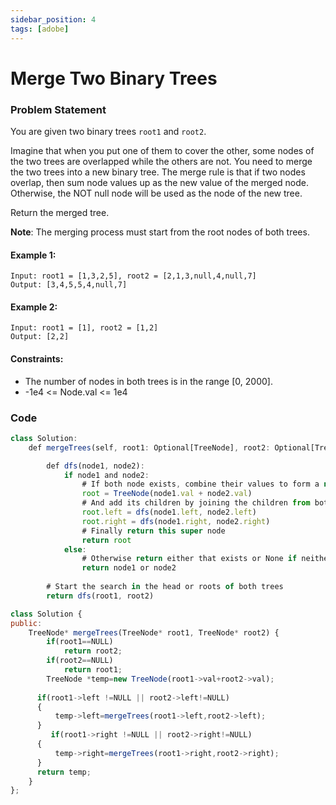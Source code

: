 ```yaml
---
sidebar_position: 4
tags: [adobe]
---
```


# Merge Two Binary Trees

### Problem Statement

You are given two binary trees `root1` and `root2`.

Imagine that when you put one of them to cover the other, some nodes of the two trees are overlapped while the others are not. You need to merge the two trees into a new binary tree. The merge rule is that if two nodes overlap, then sum node values up as the new value of the merged node. Otherwise, the NOT null node will be used as the node of the new tree.

Return the merged tree.

**Note**: The merging process must start from the root nodes of both trees.

#### Example 1:
```
Input: root1 = [1,3,2,5], root2 = [2,1,3,null,4,null,7]
Output: [3,4,5,5,4,null,7]
```

#### Example 2:
```
Input: root1 = [1], root2 = [1,2]
Output: [2,2]
```

#### Constraints:
- The number of nodes in both trees is in the range [0, 2000].
- -1e4 <= Node.val <= 1e4

### Code
```jsx title="Python Code"
class Solution:
    def mergeTrees(self, root1: Optional[TreeNode], root2: Optional[TreeNode]) -> Optional[TreeNode]:

        def dfs(node1, node2):
            if node1 and node2:
                # If both node exists, combine their values to form a new super node
                root = TreeNode(node1.val + node2.val)
                # And add its children by joining the children from both nodes
                root.left = dfs(node1.left, node2.left)
                root.right = dfs(node1.right, node2.right)
                # Finally return this super node
                return root
            else:
                # Otherwise return either that exists or None if neither exists
                return node1 or node2
        
        # Start the search in the head or roots of both trees
        return dfs(root1, root2)

```
```jsx title="C++"
class Solution {
public:
    TreeNode* mergeTrees(TreeNode* root1, TreeNode* root2) {
        if(root1==NULL)
            return root2;
        if(root2==NULL)
            return root1;
        TreeNode *temp=new TreeNode(root1->val+root2->val);
       
      if(root1->left !=NULL || root2->left!=NULL)
      {
          temp->left=mergeTrees(root1->left,root2->left);
      }
         if(root1->right !=NULL || root2->right!=NULL)
      {
          temp->right=mergeTrees(root1->right,root2->right);
      }
      return temp;  
    }
};

```
